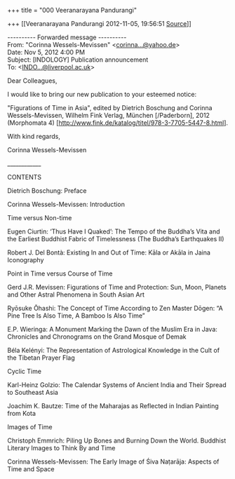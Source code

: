 +++
title = "000 Veeranarayana Pandurangi"

+++
[[Veeranarayana Pandurangi	2012-11-05, 19:56:51 [Source](https://groups.google.com/g/bvparishat/c/J0SOzF0V80Q)]]



---------- Forwarded message ----------  
From: "Corinna Wessels-Mevissen" \<[corinna...@yahoo.de]()\>  
Date: Nov 5, 2012 4:00 PM  
Subject: \[INDOLOGY\] Publication announcement  
To: \<[INDO...@liverpool.ac.uk]()\>  
  

Dear Colleagues,

  

I would like to bring our new publication to your esteemed notice:  

  

"Figurations of Time in Asia", edited by Dietrich Boschung and Corinna Wessels-Mevissen, Wilhelm Fink Verlag, München \[/Paderborn\], 2012 (Morphomata 4) \[<http://www.fink.de/katalog/titel/978-3-7705-5447-8.html>\].  

  

With kind regards,  

Corinna Wessels-Mevissen  

\_\_\_\_\_\_\_\_\_\_\_\_  

  

CONTENTS  

  

Dietrich Boschung: Preface  

  

Corinna Wessels-Mevissen: Introduction  

  

Time versus Non-time

  
Eugen Ciurtin: ‘Thus Have I Quaked’: The Tempo of the Buddha’s Vita and the Earliest Buddhist Fabric of Timelessness (The Buddha’s Earthquakes II)  

  

Robert J. Del Bontà: Existing In and Out of Time: Kāla or Akāla in Jaina Iconography  

  

Point in Time versus Course of Time  

  

Gerd J.R. Mevissen: Figurations of Time and Protection: Sun, Moon, Planets and Other Astral Phenomena in South Asian Art  

  

Ryōsuke Ōhashi: The Concept of Time According to Zen Master Dōgen: “A Pine Tree Is Also Time, A Bamboo Is Also Time”  

  

E.P. Wieringa: A Monument Marking the Dawn of the Muslim Era in Java: Chronicles and Chronograms on the Grand Mosque of Demak  
  
Béla Kelényi: The Representation of Astrological Knowledge in the Cult of the Tibetan Prayer Flag  

  

Cyclic Time  

  

Karl-Heinz Golzio: The Calendar Systems of Ancient India and Their Spread to Southeast Asia  

  

Joachim K. Bautze: Time of the Maharajas as Reflected in Indian Painting from Kota

  
Images of Time  

  

Christoph Emmrich: Piling Up Bones and Burning Down the World. Buddhist Literary Images to Think By and Time  

  

Corinna Wessels-Mevissen: The Early Image of Śiva Naṭarāja: Aspects of Time and Space  

